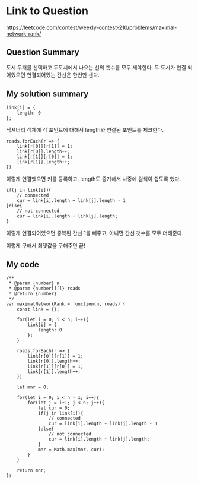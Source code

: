 # Link to Question
https://leetcode.com/contest/weekly-contest-210/problems/maximal-network-rank/

## Question Summary
도시 두개를 선택하고 두도시에서 나오는 선의 갯수를 모두 세야한다. 두 도시가 연결 되어있으면 연결되어있는 간선은 한번만 센다. 

## My solution summary
```
link[i] = {
    length: 0
};
```

딕셔너리 객체에 각 포인트에 대해서 length와 연결된 포인트를 체크한다. 

```
roads.forEach(r => {
    link[r[0]][r[1]] = 1;
    link[r[0]].length++;
    link[r[1]][r[0]] = 1;
    link[r[1]].length++;
})
```

이렇게 연결했으면 키를 등록하고, length도 증가해서 나중에 검색이 쉽도록 했다. 

```
if(j in link[i]){
    // connected
    cur = link[i].length + link[j].length - 1
}else{
    // not connected
    cur = link[i].length + link[j].length;
} 
```

이렇게 연결되어있으면 중복된 간선 1을 빼주고, 아니면 간선 갯수를 모두 더해준다. 

이렇게 구해서 최댓값을 구해주면 끝!


## My code
```
/**
 * @param {number} n
 * @param {number[][]} roads
 * @return {number}
 */
var maximalNetworkRank = function(n, roads) {
    const link = {};
    
    for(let i = 0; i < n; i++){
        link[i] = {
            length: 0
        };
    }
    
    roads.forEach(r => {
        link[r[0]][r[1]] = 1;
        link[r[0]].length++;
        link[r[1]][r[0]] = 1;
        link[r[1]].length++;
    })
    
    let mnr = 0;
    
    for(let i = 0; i < n - 1; i++){
        for(let j = i+1; j < n; j++){
            let cur = 0;
            if(j in link[i]){
                // connected
                cur = link[i].length + link[j].length - 1
            }else{
                // not connected
                cur = link[i].length + link[j].length;
            } 
            mnr = Math.max(mnr, cur);
        }
    }

    return mnr;
};
```
